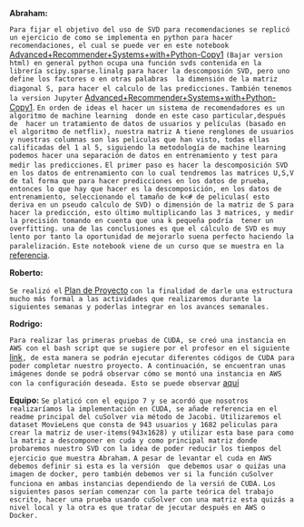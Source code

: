**Abraham:** 


`Para fijar el objetivo del uso de SVD para recomendaciones se replicó un ejercicio de como se implementa en python para hacer recomendaciones, el cual se puede ver en este notebook` [Advanced+Recommender+Systems+with+Python-Copy1](https://drive.google.com/file/d/1oqzcN_Rl_eK1UG-I8EzF_iNa-1ga44ki/view) `(Bajar version html) en general python ocupa una función svds contenida en la librería scipy.sparse.linalg para hacer la descomposión SVD, pero uno define los factores o en otras palabras  la dimensión de la matriz diagonal S, para hacer el calculo de las predicciones.`
`También tenemos la version Jupyter` [Advanced+Recommender+Systems+with+Python-Copy1](https://drive.google.com/file/d/1NmPLq8uxapbECZp3euR0DDCQ-drqZPBG/view).
`En orden de ideas el hacer un sistema de recomendadores es un algoritmo de machine learning  donde en este caso particular,después de  hacer un tratamiento de datos de usuarios y películas (basado en el algoritmo de netflix), nuestra matriz A tiene renglones de usuarios y nuestras columnas son las peliculas que han visto, todas ellas calificadas del 1 al 5, siguiendo la metodología de machine learning podemos hacer una separación de datos en entrenamiento y test para medir las predicciones.` `El primer paso es hacer la descomposición SVD en los datos de entrenamiento con lo cual tendremos las matrices U,S,V de tal forma que para hacer predicciones en los datos de prueba, entonces lo que hay que hacer es la descomposición, en los datos de entrenamiento, seleccionando el tamaño de k<# de peliculas( esto deriva en un pseudo calculo de SVD) o dimensión de la matriz de S para hacer la predicción, esto último multiplicando las 3 matrices, y medir la precisión tomando en cuenta que una k pequeña podría  tener un overfitting. una de las conclusiones es que el cálculo de SVD es muy lento por tanto la oportunidad de mejorarlo suena perfecto haciendo la paralelización.` 
`Este notebook viene de un curso que se muestra en la` [referencia](https://www.udemy.com/python-for-data-science-and-machine-learning-bootcamp/).

**Roberto:** 

`Se realizó el` [Plan de Proyecto](https://drive.google.com/file/d/1dIRZpcrOpCq7PY08XHte967pCgyqyWIa/view?usp=sharing) `con la finalidad de darle una estructura mucho más formal a las actividades que realizaremos durante la siguientes semanas y poderlas integrar en los avances semanales.`

**Rodrigo:** 

`Para realizar las primeras pruebas de CUDA, se creó una instancia en AWS con el bash script que se sugiere por el profesor en el siguiente` [link](https://github.com/ITAM-DS/analisis-numerico-computo-cientifico/tree/master/C/extensiones_a_C/CUDA/instalacion)`, de esta manera se podrán ejecutar diferentes códigos de CUDA para poder completar nuestro proyecto. A continuación, se encuentran unas imágenes donde se podrá observar cómo se montó una instancia en AWS con la configuración deseada. Esto se puede observar` [aquí](https://drive.google.com/open?id=1g8ePHvju9y8M4V9CEnmHnweOyE5Ole3z)




**Equipo:** 
`Se platicó con el equipo 7 y se acordó que nosotros realizaríamos la implementación en CUDA, se añade referencia en el readme principal del cuSolver via método de Jacobi. Utilizaremos el dataset MovieLens que consta de 943 usuarios y 1682 peliculas para crear la matriz de user-items(943x1628) y utilizar esta base para como la matriz a descomponer en cuda y como principal matriz donde probaremos nuestro SVD con la idea de poder reducir los tiempos del ejercicio que muestra Abraham.` 
`A pesar de levantar el cuda en AWS debemos definir si esta es la versión  que debemos usar o quiźas una imagen de docker, pero también debemos ver si la función cuSolver  funciona en ambas instancias dependiendo de la versiń de CUDA.`
`Los siguientes pasos serían comenzar con la parte teórica del trabajo escrito, hacer una prueba usando cuSolver con una matriz esta quizás a nivel local y la otra es que tratar de jecutar después en AWS o Docker.`
